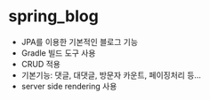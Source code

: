 # spring_blog

- JPA를 이용한 기본적인 블로그 기능
- Gradle 빌드 도구 사용
- CRUD 적용
- 기본기능: 댓글, 대댓글, 방문자 카운트, 페이징처리 등...
- server side rendering 사용